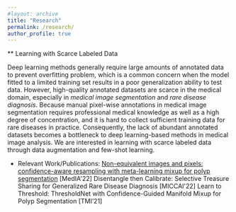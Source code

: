 ```yaml
---
#layout: archive
title: "Research"
permalink: /research/
author_profile: true
---
```


** Learning with Scarce Labeled Data

Deep learning methods generally require large amounts of annotated data to prevent overfitting problem, which is a common concern when the model fitted to a limited training set results in a poor generalization ability to test data. However, high-quality annotated datasets are scarce in the medical domain, especially in *medical image segmentation* and *rare disease diagnosis*. Because manual pixel-wise annotations in medical image segmentation requires professional medical knowledge as well as a high degree of concentration, and it is hard to collect sufficient training data for rare diseases in practice. Consequently, the lack of abundant annotated datasets becomes a bottleneck to deep learning-based methods in medical image analysis. We are interested in learning with scarce labeled data through data augmentation and few-shot learning.

* Relevant Work/Publications:
<a href="https://www.sciencedirect.com/science/article/abs/pii/S1361841522000469" target="_blank">Non-equivalent images and pixels: confidence-aware resampling with meta-learning mixup for polyp segmentation</a> [MedIA'22]
Disentangle then Calibrate: Selective Treasure Sharing for Generalized Rare Disease Diagnosis [MICCAI'22]
Learn to Threshold: ThresholdNet with Confidence-Guided Manifold Mixup for Polyp Segmentation [TMI’21]
